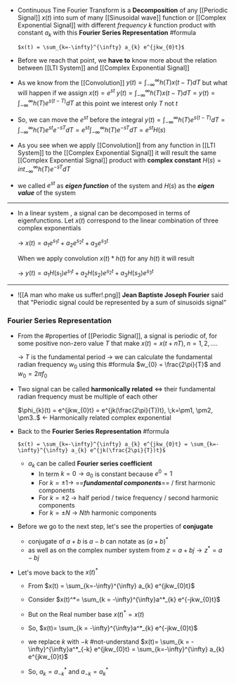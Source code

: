- Continuous Tine Fourier Transform is a **Decomposition** of any [[Periodic Signal]] $x(t)$ into sum of many [[Sinusoidal wave]] function or [[Complex Exponential Signal]] with different $frequency$ $k$ function product with constant $a_{k}$ with this **Fourier Series Representation** #formula 
  
	  $x(t) = \sum_{k=-\infty}^{\infty} a_{k} e^{jkw_{0}t}$

- Before we reach that point, we **have to** know more about the relation between [[LTI System]] and [[Complex Exponential Signal]]
  
- As we know from the [[Convolution]] $y(t) = \int_{-\infty}^{\infty}h(T)x(t-T)dT$ but what will happen if we assign $x(t) = e^{st}$ 
  $y(t) = \int_{-\infty}^{\infty}h(T)x(t-T)dT = y(t) = \int_{-\infty}^{\infty}h(T)e^{s(t-T)}dT$ at this point we interest only $T$ not $t$

 - So, we can move the $e^{st}$ before the integral
   $y(t) = \int_{-\infty}^{\infty}h(T)e^{s(t-T)}dT = \int_{-\infty}^{\infty}h(T)e^{st}e^{-sT}dT = e^{st}\int_{-\infty}^{\infty}h(T)e^{-sT}dT = e^{st}H(s)$ 

- As you see when we apply [[Convolution]] from any function in [[LTI System]] to the [[Complex Exponential Signal]] it will result the same [[Complex Exponential Signal]] product with **complex constant** $H(s) = int_{-\infty}^{\infty}h(T)e^{-sT}dT$

- we called $e^{st}$ as ***eigen function*** of the system and $H(s)$ as the ***eigen value*** of the system
***** 

- In a linear system , a signal can be decomposed in terms of eigenfunctions.
  Let $x(t)$ correspond to the linear combination of three complex exponentials
  
  -> $x(t) = a_{1}e^{s_{1}t} + a_{2}e^{s_{2}t} + a_{3}e^{s_{3}t}$
  
  When we apply convolution $x(t) * h(t)$ for any $h(t)$ it will result
  
  -> $y(t) = a_{1}H(s_{1})e^{s_{1}t} + a_{2}H(s_{2})e^{s_{2}t} + a_{3}H(s_{3})e^{s_{3}t}$
*****

- ![[A man who make us suffer!.png]]
  **Jean Baptiste Joseph Fourier** said that "Periodic signal could be represented by a sum of sinusoids signal"

### Fourier Series Representation

- From the #properties of  [[Periodic Signal]], a signal is periodic of, for some positive non-zero value $T$ that make $x(t) = x(t+nT), \; n=1,2,....$ 
  
  $\to$ $T$ is the fundamental period 
  $\to$ we can calculate the fundamental radian frequency $w_{0}$ using this #formula 
	  $w_{0} = \frac{2\pi}{T}$ and $w_{0} = 2\pi f_{0}$ 
  
- Two signal can be called **harmonically related** $\iff$ their fundamental radian frequency must be multiple of each other
  
  $\phi_{k}(t) = e^{jkw_{0}t} = e^{jk(\frac{2\pi}{T})t}, \;k=\pm1, \pm2, \pm3..$ <- Harmonically related complex exponential


- Back to the **Fourier Series Representation** #formula 
  
	  $x(t) = \sum_{k=-\infty}^{\infty} a_{k} e^{jkw_{0}t} = \sum_{k=-\infty}^{\infty} a_{k} e^{jk(\frac{2\pi}{T})t}$
	  
	- $a_{k}$ can be called **Fourier series coefficient**
		- In term $k = 0 \to a_{0}$ is constant because $e^{0} = 1$ 
		- For $k = \pm 1\to$ ==***fundamental components***== / first harmonic components  
		- For $k = \pm 2$ -> half period / twice frequency / second harmonic components
		- For $k = \pm N$ -> $Nth$ harmonic components

- Before we go to the next step, let's see the properties of **conjugate**
	- conjugate of $a + b$ is $a - b$ can notate as $(a+b)^*$    
	- as well as on the complex number system 
	  from $z = a + bj\to z^* = a - bj$ 
	
 - Let's move back to the $x(t)^*$
	 - From $x(t) = \sum_{k=-\infty}^{\infty} a_{k} e^{jkw_{0}t}$
	   
	 - Consider $x(t)^*= \sum_{k = -\infty}^{\infty}a^*_{k} e^{-jkw_{0}t}$ 
	   
	 - But on the Real number base $x(t)^* = x(t)$ 
	   
	 - So, $x(t)= \sum_{k = -\infty}^{\infty}a^*_{k} e^{-jkw_{0}t}$ 

	- we replace $k$ with $-k$ #not-understand 
		  $x(t)= \sum_{k = -\infty}^{\infty}a^*_{-k} e^{jkw_{0}t} = \sum_{k=-\infty}^{\infty} a_{k} e^{jkw_{0}t}$ 

	- So, $a_k = a_{-k}^*$ and $a_{-k} = a_k^*$   
